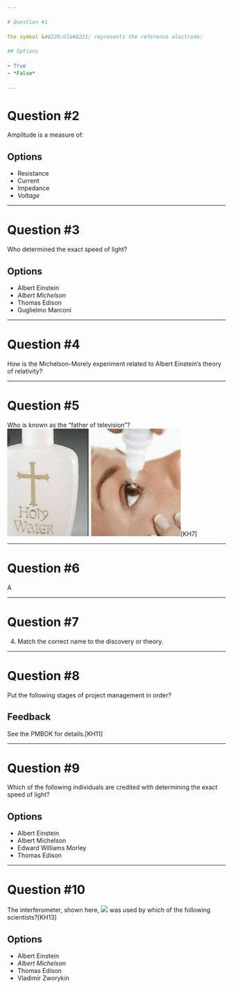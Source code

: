 ```yaml
---

# Question #1

The symbol &#8220;Gl&#8221; represents the reference electrode:

## Options

- True
- *False*

---
```


# Question #2

Amplitude is a measure of:

## Options

- Resistance
- Current
- Impedance
- *Voltage*

---

# Question #3

Who determined the exact speed of light?

## Options

- Albert Einstein
- *Albert Michelson*
- Thomas Edison
- Guglielmo Marconi

---

# Question #4

How is the Michelson-Morely experiment related to Albert Einstein&#8217;s theory of relativity?

---

# Question #5

Who is known as the &#8220;father of television&#8221;?  
![image](image0015bec8f50.gif)[KH7]

---

# Question #6

A

---

# Question #7

4. Match the correct name to the discovery or theory.

---

# Question #8

Put the following stages of project management in order?

## Feedback

See the PMBOK for details.[KH11]

---

# Question #9

Which of the following individuals are credited with determining the exact speed of light?

## Options

- Albert Einstein
- Albert Michelson
- Edward Williams Morley
- Thomas Edison

---

# Question #10

The interferometer, shown here, ![](sample-quiz-import/image0025bec8f50.jpg) was used by which of the following scientists?[KH13]

## Options

- Albert Einstein
- *Albert Michelson*
- Thomas Edison
- Vladimir Zworykin

